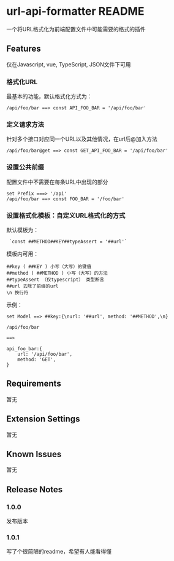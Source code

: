 # url-api-formatter README

一个将URL格式化为前端配置文件中可能需要的格式的插件

## Features

仅在Javascript, vue, TypeScript, JSON文件下可用

### 格式化URL

最基本的功能，默认格式化方式为：

```
/api/foo/bar ==> const API_FOO_BAR = '/api/foo/bar'
```

### 定义请求方法

针对多个接口对应同一个URL以及其他情况，在url后@加入方法

```
/api/foo/bar@get ==> const GET_API_FOO_BAR = '/api/foo/bar'
```

### 设置公共前缀

配置文件中不需要在每条URL中出现的部分

```
set Prefix ===> '/api'
/api/foo/bar ==> const FOO_BAR = '/foo/bar'
```

### 设置格式化模板：自定义URL格式化的方式

默认模板为： 

```
 `const ##METHOD##KEY##typeAssert = '##url'`
```

模板内可用：

```
##key ( ##KEY ) 小写（大写）的键值
##method ( ##METHOD ) 小写（大写）的方法 
##typeAssert （仅typescript） 类型断言
##url 去除了前缀的url
\n 换行符
```

示例：
```
set Model ==> ##key:{\nurl: '##url', method: '##METHOD',\n}

/api/foo/bar 

==>

api_foo_bar:{
    url: '/api/foo/bar', 
    method: 'GET',
}
```

## Requirements

暂无

## Extension Settings

暂无

## Known Issues

暂无

## Release Notes

### 1.0.0

发布版本

### 1.0.1

写了个很简陋的readme，希望有人能看得懂